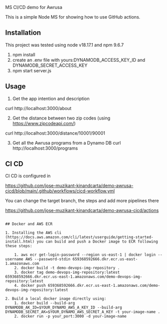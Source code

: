 MS CI/CD demo for Awrusa

This is a simple Node MS for showing how to use GitHub actions.

## Installation

This project was tested using node v18.17.1 and npm 9.6.7

1. npm install
2. create an .env file with yours:DYNAMODB_ACCESS_KEY_ID and DYNAMODB_SECRET_ACCESS_KEY
3. npm start server.js

## Usage

1. Get the app intention and description

curl http://localhost:3000/about

2. Get the distance between two zip codes (using https://www.zipcodeapi.com/)

curl http://localhost:3000/distance/10001/90001

3. Get all the Awrusa programs from a Dynamo DB
   curl http://localhost:3000/programs

## CI CD

CI CD is configured in

https://github.com/jose-muzikant-kinandcarta/demo-awrusa-cicd/blob/main/.github/workflows/cicd-workflow.yml

You can change the target branch, the steps and add more pipelines there

https://github.com/jose-muzikant-kinandcarta/demo-awrusa-cicd/actions

```

## Docker and AWS ECR

1. Installing the AWS cli (https://docs.aws.amazon.com/cli/latest/userguide/getting-started-install.html) you can build and push a Docker image to ECR following these steps:

    1. aws ecr get-login-password --region us-east-1 | docker login --username AWS --password-stdin 659368592666.dkr.ecr.us-east-1.amazonaws.com
    2. docker build -t demo-devops-img-repository .
    3. docker tag demo-devops-img-repository:latest 659368592666.dkr.ecr.us-east-1.amazonaws.com/demo-devops-img-repository:latest
    4. docker push 659368592666.dkr.ecr.us-east-1.amazonaws.com/demo-devops-img-repository:latest

2. Build a local docker inage directly using:
    1. docker build --build-arg DYNAMODB_AK_ID=$YOUR_DYNAMO_AWS_A_KEY_ID --build-arg DYNAMODB_SECRET_AK=$YOUR_DYNAMO_AWS_SECRET_A_KEY -t your-image-name .
    2. docker run -p your_port:3000 -d your-image-name
```
